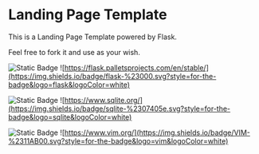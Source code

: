 # Landing Page Template

This is a Landing Page Template powered by Flask.

Feel free to fork it and use as your wish.

![Static Badge](https://img.shields.io/badge/powered_by)
![https://flask.palletsprojects.com/en/stable/](https://img.shields.io/badge/flask-%23000.svg?style=for-the-badge&logo=flask&logoColor=white)

![Static Badge](https://img.shields.io/badge/built_with)
![https://www.sqlite.org/](https://img.shields.io/badge/sqlite-%2307405e.svg?style=for-the-badge&logo=sqlite&logoColor=white)

![Static Badge](https://img.shields.io/badge/made_in)
![https://www.vim.org/](https://img.shields.io/badge/VIM-%2311AB00.svg?style=for-the-badge&logo=vim&logoColor=white)
